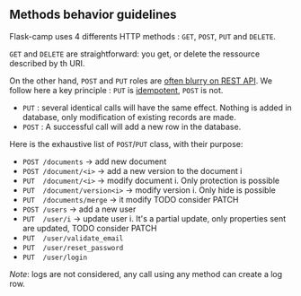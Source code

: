 ## Methods behavior guidelines

Flask-camp uses 4 differents HTTP methods : `GET`, `POST`, `PUT` and `DELETE`.

`GET` and `DELETE` are straightforward: you get, or delete the ressource described by th URI.

On the other hand, `POST` and `PUT` roles are [often blurry on REST API](https://www.google.com/search?q=Rest+API+post+put). We follow here a key principle : `PUT` is [idempotent](https://en.wikipedia.org/wiki/Idempotence), `POST` is not. 

* `PUT` : several identical calls will have the same effect. Nothing is added in database, only modification of existing records are made.
* `POST` : A successful call will add a new row in the database.

Here is the exhaustive list of `POST`/`PUT` class, with their purpose:

* `POST /documents`  -> add new document
* `POST /document/<i>` -> add a new version to the document i
* `PUT  /document/<i>` -> modify document i. Only protection is possible
* `PUT  /document/version<i>` -> modify version i. Only hide is possible
* `PUT  /documents/merge` -> it modify TODO consider PATCH
* `POST /users` -> add a new user
* `PUT  /user/i` -> update user i. It's a partial update, only properties sent are updated,  TODO consider PATCH
* `PUT  /user/validate_email`
* `PUT  /user/reset_password`
* `PUT  /user/login`

*Note*: logs are not considered, any call using any method can create a log row.
